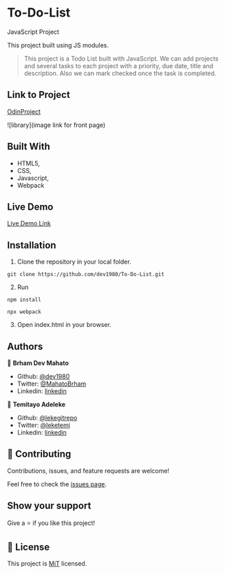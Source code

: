 # To-Do-List
JavaScript Project

This project built using JS modules.

> This project is a Todo List built with JavaScript. We can add projects and several tasks to each project with a priority, due date, title and description. Also we can mark checked once the task is completed.

## Link to Project

[OdinProject](https://www.theodinproject.com/courses/javascript/lessons/todo-list?ref=lnav)

![library](image link for front page)

## Built With

-   HTML5,
-   CSS,
-   Javascript,
-   Webpack

## Live Demo

[Live Demo Link](https://rawcdn.githack.com/dev1980/To-Do-List/6b2df77f3b4cc8e6e8ace14bfd328ec1dbf98968/dist/index.html)

## Installation

1. Clone the repository in your local folder.
```
git clone https://github.com/dev1980/To-Do-List.git
```
2. Run
```
npm install
```
```
npx webpack
```
3. Open index.html in your browser.

## Authors

👤 **Brham Dev Mahato**

-   Github: [@dev1980](https://github.com/dev1980)
-   Twitter: [@MahatoBrham](https://twitter.com/MahatoBrham)
-   Linkedin: [linkedin](https://www.linkedin.com/in/dev1980/)

👤 **Temitayo Adeleke**

-   Github: [@lekegitrepo](https://github.com/lekegitrepo)
-   Twitter: [@leketemi](https://twitter.com/leketemi)
-   Linkedin: [linkedin](https://www.linkedin.com/in/adeleke-temitayo-a69125188/)

## 🤝 Contributing

Contributions, issues, and feature requests are welcome!

Feel free to check the [issues page](https://github.com/dev1980/To-Do-List/issues).

## Show your support

Give a ⭐️ if you like this project!

## 📝 License

This project is [MiT](https://opensource.org/licenses/MIT) licensed.



